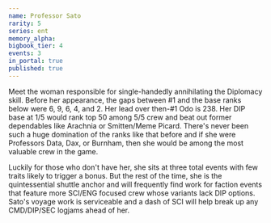 ```yaml
---
name: Professor Sato
rarity: 5
series: ent
memory_alpha:
bigbook_tier: 4
events: 3
in_portal: true
published: true
---
```


Meet the woman responsible for single-handedly annihilating the Diplomacy skill. Before her appearance, the gaps between #1 and the base ranks below were 6, 9, 6, 4, and 2. Her lead over then-#1 Odo is 238. Her DIP base at 1/5 would rank top 50 among 5/5 crew and beat out former dependables like Arachnia or Smitten/Meme Picard. There's never been such a huge domination of the ranks like that before and if she were Professors Data, Dax, or Burnham, then she would be among the most valuable crew in the game.

Luckily for those who don't have her, she sits at three total events with few traits likely to trigger a bonus. But the rest of the time, she is the quintessential shuttle anchor and will frequently find work for faction events that feature more SCI/ENG focused crew whose variants lack DIP options. Sato's voyage work is serviceable and a dash of SCI will help break up any CMD/DIP/SEC logjams ahead of her.
